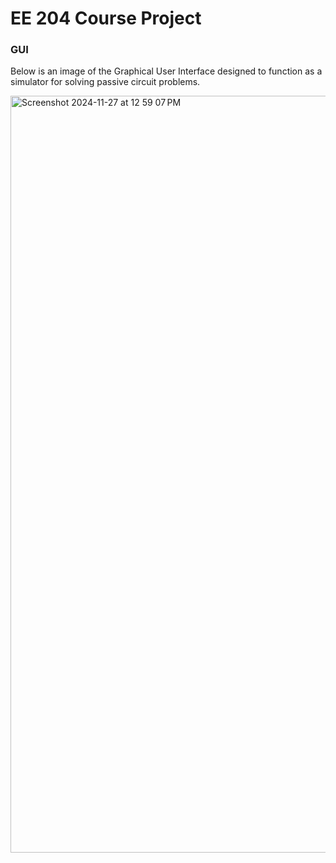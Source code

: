 # EE 204 Course Project
### GUI
Below is an image of the Graphical User Interface designed to function as a simulator for solving passive circuit problems.

<img width="1211" alt="Screenshot 2024-11-27 at 12 59 07 PM" src="https://github.com/user-attachments/assets/2d16be0e-4dea-43ea-bc8c-fc1cd63c036f">
